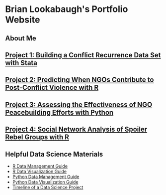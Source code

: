 # Brian Lookabaugh's Portfolio Website

## About Me

## [Project 1: Building a Conflict Recurrence Data Set with Stata]()

## [Project 2: Predicting When NGOs Contribute to Post-Conflict Violence with R]()

## [Project 3: Assessing the Effectiveness of NGO Peacebuilding Efforts with Python]()

## [Project 4: Social Network Analysis of Spoiler Rebel Groups with R]()

## Helpful Data Science Materials
- [R Data Management Guide]()
- [R Data Visualization Guide]()
- [Python Data Management Guide]()
- [Python Data Visualization Guide]()
- [Timeline of a Data Science Project]()
